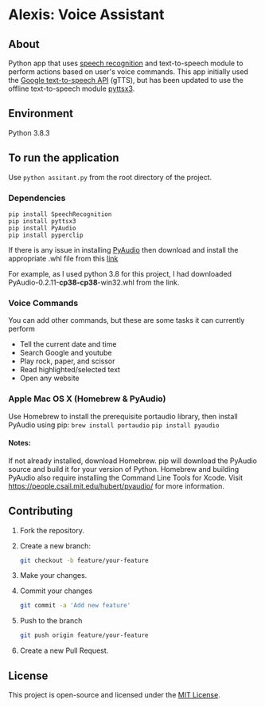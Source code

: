 # Alexis: Voice Assistant

## About 
Python app that uses [speech recognition](https://pypi.org/project/SpeechRecognition/)
and text-to-speech module to perform actions based on user's voice commands. 
This app initially used the [Google text-to-speech API](https://pypi.org/project/gTTS/) (gTTS), 
but has been updated to use the offline text-to-speech module [pyttsx3](https://pypi.org/project/pyttsx3/).

## Environment
Python 3.8.3

## To run the application
Use `python assitant.py` from the root directory of the project.

### Dependencies
```
pip install SpeechRecognition
pip install pyttsx3
pip install PyAudio
pip install pyperclip
```

If there is any issue in installing [PyAudio](https://pypi.org/project/PyAudio/) then download and install the 
appropriate .whl file from this [link](https://www.lfd.uci.edu/~gohlke/pythonlibs/#pyaudio)

For example, as I used python 3.8 for this project, I had downloaded PyAudio-0.2.11-**cp38-cp38**-win32.whl
from the link.

### Voice Commands
You can add other commands, but these are some tasks it can currently perform
- Tell the current date and time
- Search Google and youtube
- Play rock, paper, and scissor
- Read highlighted/selected text 
- Open any website 

### Apple Mac OS X (Homebrew & PyAudio)
Use Homebrew to install the prerequisite portaudio library, then install PyAudio using pip:
`brew install portaudio`
`pip install pyaudio`

#### Notes:
If not already installed, download Homebrew.
pip will download the PyAudio source and build it for your version of Python.
Homebrew and building PyAudio also require installing the Command Line Tools for Xcode.
Visit https://people.csail.mit.edu/hubert/pyaudio/ for more information.

## Contributing

1. Fork the repository.

2. Create a new branch:
   ```bash
   git checkout -b feature/your-feature
   ```
3. Make your changes.
4. Commit your changes 
   ```bash
   git commit -a 'Add new feature'
   ```
5. Push to the branch 
   ```bash
   git push origin feature/your-feature
   ```
6. Create a new Pull Request.

## License
This project is open-source and licensed under the [MIT License](https://opensource.org/license/mit).
